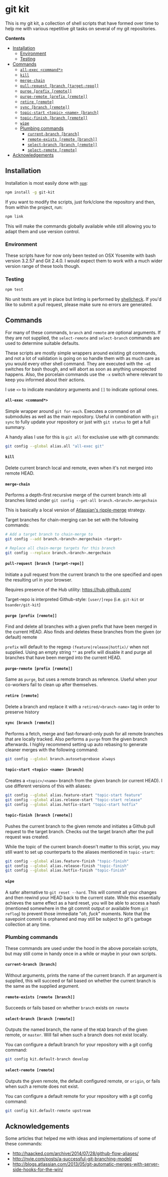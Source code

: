 # git kit

This is my git kit, a collection of shell scripts that have formed over time to help me with various repetitive git tasks on several of my git repositories.

<!-- START doctoc generated TOC please keep comment here to allow auto update -->
<!-- DON'T EDIT THIS SECTION, INSTEAD RE-RUN doctoc TO UPDATE -->
**Contents**

- [Installation](#installation)
  - [Environment](#environment)
  - [Testing](#testing)
- [Commands](#commands)
    - [`all-exec <command*>`](#all-exec-command)
    - [`kill`](#kill)
    - [`merge-chain`](#merge-chain)
    - [`pull-request [branch [target-repo]]`](#pull-request-branch-target-repo)
    - [`purge [prefix [remote]]`](#purge-prefix-remote)
    - [`purge-remote [prefix [remote]]`](#purge-remote-prefix-remote)
    - [`retire [remote]`](#retire-remote)
    - [`sync [branch [remote]]`](#sync-branch-remote)
    - [`topic-start <topic> <name> [branch]`](#topic-start-topic-name-branch)
    - [`topic-finish [branch [remote]]`](#topic-finish-branch-remote)
    - [`wipe`](#wipe)
  - [Plumbing commands](#plumbing-commands)
    - [`current-branch [branch]`](#current-branch-branch)
    - [`remote-exists [remote [branch]]`](#remote-exists-remote-branch)
    - [`select-branch [branch [remote]]`](#select-branch-branch-remote)
    - [`select-remote [remote]`](#select-remote-remote)
- [Acknowledgements](#acknowledgements)

<!-- END doctoc generated TOC please keep comment here to allow auto update -->

## Installation

Installation is most easily done with [`npm`](https://www.npmjs.com/):

```bash
npm install -g git-kit
```

If you want to modify the scripts, just fork/clone the repository and then, from within the project, run:

```bash
npm link
```

This will make the commands globally available while still allowing you to adapt them and use version control.

### Environment

These scripts have for now only been tested on OSX Yosemite with bash version 3.2.57 and Git 2.4.0. I would expect them to work with a much wider version range of these tools though.

### Testing

```bash
npm test
```

No unit tests are yet in place but linting is performed by [shellcheck](http://www.shellcheck.net/). If you'd like to submit a pull request, please make sure no errors are generated.


## Commands

For many of these commands, `branch` and `remote` are optional arguments. If they are not supplied, the `select-remote` and `select-branch` commands are used to determine suitable defaults.

These scripts are mostly simple wrappers around existing git commands, and not a lot of validation is going on so handle them with as much care as you would every other shell command. They are executed with the `-eE` switches for bash though, and will abort as soon as anything unexpected happens. Also, the porcelain commands use the `-x` switch where relevant to keep you informed about their actions.

I use `<>` to indicate mandatory arguments and `[]` to indicate optional ones.

#### `all-exec <command*>`

Simple wrapper around `git for-each`. Executes a command on all submodules as well as the main repository. 
Useful in combination with `git sync` to fully update your repository or just with `git status` to get a full summary.

A handy alias I use for this is `git all` for exclusive use with git commands:

```bash
git config --global alias.all "all-exec git"
```

#### `kill`

Delete current branch local and remote, even when it's not merged into remote HEAD.

#### `merge-chain`

Performs a depth-first recursive merge of the current branch into all branches listed under `git config --get-all branch.<branch>.mergechain`

This is basically a local version of [Atlassian's ripple-merge](http://blogs.atlassian.com/2013/05/git-automatic-merges-with-server-side-hooks-for-the-win/) strategy.

Target branches for chain-merging can be set with the following commands:

```bash
# Add a target branch to chain-merge to
git config --add branch.<branch>.mergechain <target>

# Replace all chain-merge targets for this branch
git config --replace branch.<branch>.mergechain
```

#### `pull-request [branch [target-repo]]`

Initiate a pull request from the current branch to the one specified and open the resulting url in your browser.

Requires presence of the Hub utility: https://hub.github.com/

Target-repo is interpreted Github-style: `[user/]repo` (i.e. `git-kit` or `bsander/git-kit`)

#### `purge [prefix [remote]]`

Find and delete all branches with a given prefix that have been merged in the current HEAD. Also finds and deletes these branches from the given (or default) remote

`prefix` will default to the regexp `(feature|release|hotfix)/` when not supplied. Using an empty string `""` as prefix will disable it and purge all branches that have been merged into the current HEAD.

#### `purge-remote [prefix [remote]]`

Same as `purge`, but uses a remote branch as reference. Useful when your co-workers fail to clean up after themselves.

#### `retire [remote]`

Delete a branch and replace it with a `retired/<branch-name>` tag in order to preserve history

#### `sync [branch [remote]]`

Performs a fetch, merge and fast-forward-only push for all remote branches that are locally tracked. Also performs a `purge` from the given branch afterwards. I highly recommend setting up auto rebasing to generate cleaner merges with the following command:

```bash
git config --global branch.autosetuprebase always
```

#### `topic-start <topic> <name> [branch]`

Creates a `<topic>/<name>` branch from the given branch (or current HEAD). I use different versions of this with aliases:

```bash
git config --global alias.feature-start "topic-start feature"
git config --global alias.release-start "topic-start release"
git config --global alias.hotfix-start "topic-start hotfix"
```

#### `topic-finish [branch [remote]]`

Pushes the current branch to the given remote and initiates a Github pull request to the target branch. Checks out the target branch after the pull request was created.

While the topic of the current branch doesn't matter to this script, you may still want to set up counterparts to the aliases mentioned in `topic-start`:

```bash
git config --global alias.feature-finish "topic-finish"
git config --global alias.release-finish "topic-finish"
git config --global alias.hotfix-finish "topic-finish"
```

#### `wipe`

A safer alternative to `git reset --hard`. This will commit all your changes and then rewind your HEAD back to the current state. While this essentially achieves the same effect as a hard reset, you will be able to access a hash (mentioned somewhere in the git commit output or available from `git reflog`) to prevent those immediate "*oh, fuck*" moments. Note that the savepoint commit is orphaned and may still be subject to git's garbage collection at any time.

### Plumbing commands

These commands are used under the hood in the above porcelain scripts, but may still come in handy once in a while or maybe in your own scripts.

#### `current-branch [branch]`

Without arguments, prints the name of the current branch. If an argument is supplied, this will succeed or fail based on whether the current branch is the same as the supplied argument.

#### `remote-exists [remote [branch]]`

Succeeds or fails based on whether `branch` exists on `remote`

#### `select-branch [branch [remote]]`

Outputs the named branch, the name of the `HEAD` branch of the given remote, or `master`. Will fail when such a branch does not exist locally.

You can configure a default branch for your repository with a git config command:

```bash
git config kit.default-branch develop
```

#### `select-remote [remote]`

Outputs the given remote, the default configured remote, or `origin`, or fails when such a remote does not exist.

You can configure a default remote for your repository with a git config command:

```bash
git config kit.default-remote upstream
```

## Acknowledgements

Some articles that helped me with ideas and implementations of some of these commands:

- http://haacked.com/archive/2014/07/28/github-flow-aliases/
- http://nvie.com/posts/a-successful-git-branching-model/
- http://blogs.atlassian.com/2013/05/git-automatic-merges-with-server-side-hooks-for-the-win/
